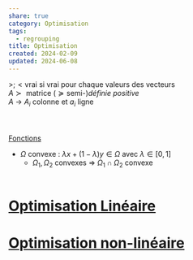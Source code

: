 ```yaml
---  
share: true  
category: Optimisation  
tags:  
  - regrouping  
title: Optimisation  
created: 2024-02-09  
updated: 2024-06-08  
---  
```

$>;<{}$vrai si vrai pour chaque valeurs des vecteurs  
$A \succ{}$ matrice ($\succeq{}$semi-)*définie positive*  
$A{}$ → $A_{i}{}$ colonne et $a_{i}{}$ ligne  
&nbsp;  
&nbsp;  
&nbsp;  
[Fonctions](Fonctions.md)  
  
- $\Omega$ convexe : $\lambda x+(1-\lambda)y\in\Omega$  avec $\lambda \in[0,1]$  
	- $\Omega_{1},\Omega_{2}$ convexes ⇒ $\Omega_{1}\cap\Omega_{2}$ convexe  
&nbsp;  
# [Optimisation Linéaire](Optimisation%20Lin%C3%A9aire.md)  
# [Optimisation non-linéaire](Optimisation%20non-lin%C3%A9aire.md)  
